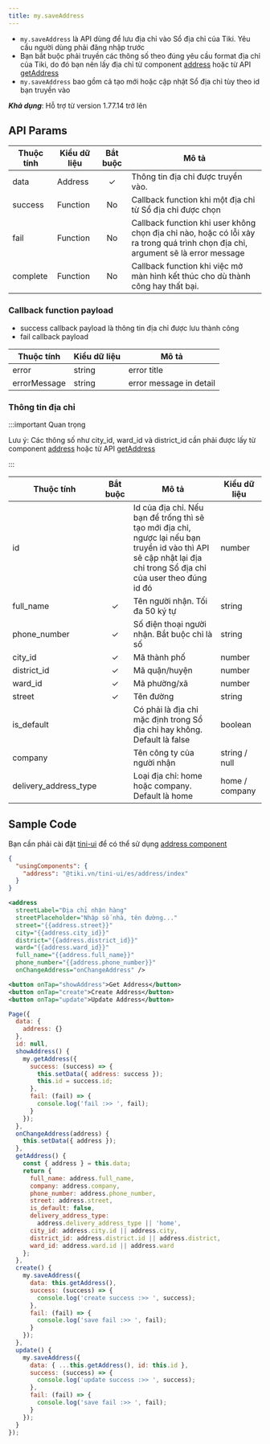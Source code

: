 ```yaml
---
title: my.saveAddress
---
```


- `my.saveAddress` là API dùng để lưu địa chỉ vào Sổ địa chỉ của Tiki. Yêu cầu người dùng phải đăng nhập trước
- Bạn bắt buộc phải truyền các thông số theo đúng yêu cầu format địa chỉ của Tiki, do đó bạn nên lấy địa chỉ từ component [address](/docs/component/advance/data-visualization/address) hoặc từ API [getAddress](/docs/api/open/address/get-address)
- `my.saveAddress` bao gồm cả tạo mới hoặc cập nhật Sổ địa chỉ tùy theo id bạn truyền vào

***Khả dụng***: Hỗ trợ từ version 1.77.14 trở lên

## API Params

| Thuộc tính | Kiểu dữ liệu     | Bắt buộc | Mô tả                                                                                                                      |
| ---------- | -------- | :------: | -------------------------------------------------------------------------------------------------------------------------------- |
| data       | Address  | ✓       | Thông tin địa chỉ được truyền vào.                                                                                               |
| success    | Function | No       | Callback function khi một địa chỉ từ Sổ địa chỉ được chọn                                                                        |
| fail       | Function | No       | Callback function khi user không chọn địa chỉ nào, hoặc có lỗi xảy ra trong quá trình chọn địa chỉ, argument sẽ là error message |
| complete   | Function | No       | Callback function khi việc mở màn hình kết thúc cho dù thành công hay thất bại.                                                  |

### Callback function payload

- success callback payload là thông tin địa chỉ được lưu thành công
- fail callback payload

| Thuộc tính   | Kiểu dữ liệu  | Mô tả            |
| ------------ | ------ | ----------------------- |
| error        | string | error title             |
| errorMessage | string | error message in detail |

### Thông tin địa chỉ

:::important Quan trọng

Lưu ý: Các thông số như city_id, ward_id và district_id cần phải được lấy từ component [address](/docs/advance) hoặc từ API [getAddress](/docs/api/open/address/get-address)

:::

| Thuộc tính            | Bắt buộc             | Mô tả                                                                                                                                                       | Kiểu dữ liệu          |
| --------------------- | :-------------------: | ------------------------------------------------------------------------------------------------------------------------------------------------------------------ | -------------- |
| id                    |                    | Id của địa chỉ. Nếu bạn để trống thì sẽ tạo mới địa chỉ, ngược lại nếu bạn truyền id vào thì API sẽ cập nhật lại địa chỉ trong Sổ địa chỉ của user theo đúng id đó | number         |
| full_name             | ✓                   | Tên người nhận. Tối đa 50 ký tự                                                                                                                                    | string         |
| phone_number          | ✓                   | Số điện thoại người nhận. Bắt buộc chỉ là số                                                                                                                       | string         |
| city_id               | ✓                  | Mã thành phố                                                                                                                                                       | number         |
| district_id           | ✓                  | Mã quận/huyện                                                                                                                                                      | number         |
| ward_id               | ✓                   | Mã phường/xã                                                                                                                                                       | number         |
| street                | ✓                   | Tên đường                                                                                                                                                          | string         |
| is_default            |  | Có phải là địa chỉ mặc định trong Sổ địa chỉ hay không. Default là false                                                                                                             | boolean        |
| company               |                    | Tên công ty của người nhận                                                                                                                                         | string / null  |
| delivery_address_type |   | Loại địa chỉ: home hoặc company. Default là home                                                                                                                                  | home / company |


## Sample Code

Bạn cần phải cài đặt [tini-ui](/docs/component/advance/introduce) để có thể sử dụng [address component](/docs/component/advance/data-visualization/address)

```json title=index.json
{
  "usingComponents": {
    "address": "@tiki.vn/tini-ui/es/address/index"
  }
}
```

```xml title=index.txml
<address
  streetLabel="Địa chỉ nhận hàng"
  streetPlaceholder="Nhập số nhà, tên đường..."
  street="{{address.street}}"
  city="{{address.city_id}}"
  district="{{address.district_id}}"
  ward="{{address.ward_id}}"
  full_name="{{address.full_name}}"
  phone_number="{{address.phone_number}}"
  onChangeAddress="onChangeAddress" />

<button onTap="showAddress">Get Address</button>
<button onTap="create">Create Address</button>
<button onTap="update">Update Address</button>

```

```js title=index.js
Page({
  data: {
    address: {}
  },
  id: null,
  showAddress() {
    my.getAddress({
      success: (success) => {
        this.setData({ address: success });
        this.id = success.id;
      },
      fail: (fail) => {
        console.log('fail :>> ', fail);
      }
    });
  },
  onChangeAddress(address) {
    this.setData({ address });
  },
  getAddress() {
    const { address } = this.data;
    return {
      full_name: address.full_name,
      company: address.company,
      phone_number: address.phone_number,
      street: address.street,
      is_default: false,
      delivery_address_type:
        address.delivery_address_type || 'home',
      city_id: address.city.id || address.city,
      district_id: address.district.id || address.district,
      ward_id: address.ward.id || address.ward
    };
  },
  create() {
    my.saveAddress({
      data: this.getAddress(),
      success: (success) => {
        console.log('create success :>> ', success);
      },
      fail: (fail) => {
        console.log('save fail :>> ', fail);
      }
    });
  },
  update() {
    my.saveAddress({
      data: { ...this.getAddress(), id: this.id },
      success: (success) => {
        console.log('update success :>> ', success);
      },
      fail: (fail) => {
        console.log('save fail :>> ', fail);
      }
    });
  }
});
```

